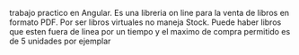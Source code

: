 trabajo practico en Angular.
Es una libreria on line para la venta de libros en formato PDF. Por ser libros virtuales no maneja Stock. Puede haber libros que esten fuera de linea por un tiempo y el maximo de compra permitido es de 5 unidades por ejemplar
